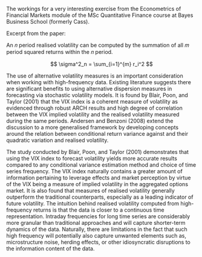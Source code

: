 The workings for a very interesting exercise from the Econometrics of Financial Markets 
module of the MSc Quantitative Finance course at Bayes Business School (formerly Cass).

Excerpt from the paper:

An 𝑛 period realised volatility can be computed by the summation of all 𝑚 period 
squared returns within the 𝑛 period.

$$
\sigma^2_n = \sum_{i=1}^{m} r_i^2
$$

The use of alternative volatility measures is an important consideration when working with 
high-frequency data. Existing literature suggests there are significant benefits to using 
alternative dispersion measures in forecasting via stochastic volatility models. It is found 
by Blair, Poon, and Taylor (2001) that the VIX index is a coherent measure of volatility as 
evidenced through robust ARCH results and high degree of correlation between the VIX implied 
volatility and the realised volatility measured during the same periods. Andersen and Benzoni (2008) 
extend the discussion to a more generalised framework by developing concepts around the relation 
between conditional return variance against and their quadratic variation and realised volatility. 

The study conducted by Blair, Poon, and Taylor (2001) demonstrates that using the VIX index to 
forecast volatility yields more accurate results compared to any conditional variance estimation method 
and choice of time series frequency. The VIX index naturally contains a greater amount of information 
pertaining to leverage effects and market perception by virtue of the VIX being a measure of implied 
volatility in the aggregated options market. It is also found that measures of realised volatility generally 
outperform the traditional counterparts, especially as a leading indicator of future volatility. The intuition 
behind realised volatility computed from high-frequency returns is that the data is closer to a 
continuous time representation. Intraday frequencies for long time series are considerably more granular 
than traditional approaches and will capture shorter-term dynamics of the data. Naturally, there are 
limitations in the fact that such high frequency will potentially also capture unwanted elements such as, 
microstructure noise, herding effects, or other idiosyncratic disruptions to the information content of the data.
